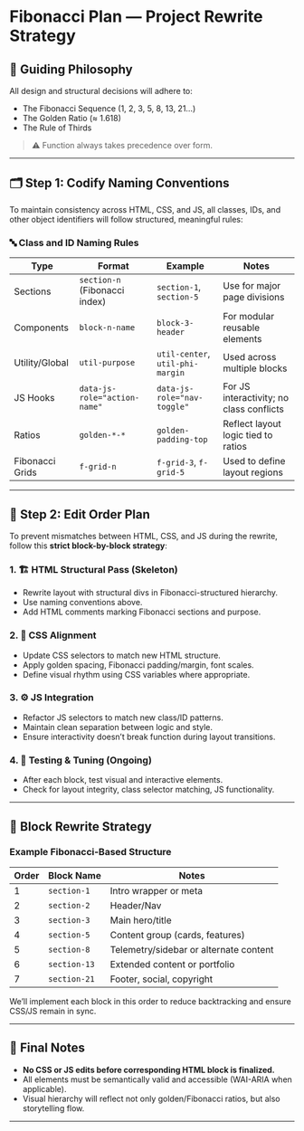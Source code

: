# Fibonacci Plan — Project Rewrite Strategy

## 🧠 Guiding Philosophy

All design and structural decisions will adhere to:

- The Fibonacci Sequence (1, 2, 3, 5, 8, 13, 21…)
- The Golden Ratio (≈ 1.618)
- The Rule of Thirds

> ⚠️ Function always takes precedence over form.

---

## 🗂️ Step 1: Codify Naming Conventions

To maintain consistency across HTML, CSS, and JS, all classes, IDs, and other object identifiers will follow structured, meaningful rules:

### 🔤 Class and ID Naming Rules

| Type            | Format                        | Example                          | Notes                                    |
| --------------- | ----------------------------- | -------------------------------- | ---------------------------------------- |
| Sections        | `section-n` (Fibonacci index) | `section-1`, `section-5`         | Use for major page divisions             |
| Components      | `block-n-name`                | `block-3-header`                 | For modular reusable elements            |
| Utility/Global  | `util-purpose`                | `util-center`, `util-phi-margin` | Used across multiple blocks              |
| JS Hooks        | `data-js-role="action-name"`  | `data-js-role="nav-toggle"`      | For JS interactivity; no class conflicts |
| Ratios          | `golden-*-*`                  | `golden-padding-top`             | Reflect layout logic tied to ratios      |
| Fibonacci Grids | `f-grid-n`                    | `f-grid-3`, `f-grid-5`           | Used to define layout regions            |

---

## 🔁 Step 2: Edit Order Plan

To prevent mismatches between HTML, CSS, and JS during the rewrite, follow this **strict block-by-block strategy**:

### 1. 🏗️ HTML Structural Pass (Skeleton)

- Rewrite layout with structural divs in Fibonacci-structured hierarchy.
- Use naming conventions above.
- Add HTML comments marking Fibonacci sections and purpose.

### 2. 🎨 CSS Alignment

- Update CSS selectors to match new HTML structure.
- Apply golden spacing, Fibonacci padding/margin, font scales.
- Define visual rhythm using CSS variables where appropriate.

### 3. ⚙️ JS Integration

- Refactor JS selectors to match new class/ID patterns.
- Maintain clean separation between logic and style.
- Ensure interactivity doesn’t break function during layout transitions.

### 4. 🧪 Testing & Tuning (Ongoing)

- After each block, test visual and interactive elements.
- Check for layout integrity, class selector matching, JS functionality.

---

## 📌 Block Rewrite Strategy

### Example Fibonacci-Based Structure

| Order | Block Name   | Notes                                  |
| ----- | ------------ | -------------------------------------- |
| 1     | `section-1`  | Intro wrapper or meta                  |
| 2     | `section-2`  | Header/Nav                             |
| 3     | `section-3`  | Main hero/title                        |
| 4     | `section-5`  | Content group (cards, features)        |
| 5     | `section-8`  | Telemetry/sidebar or alternate content |
| 6     | `section-13` | Extended content or portfolio          |
| 7     | `section-21` | Footer, social, copyright              |

We’ll implement each block in this order to reduce backtracking and ensure CSS/JS remain in sync.

---

## 🧾 Final Notes

- **No CSS or JS edits before corresponding HTML block is finalized.**
- All elements must be semantically valid and accessible (WAI-ARIA when applicable).
- Visual hierarchy will reflect not only golden/Fibonacci ratios, but also storytelling flow.

---
